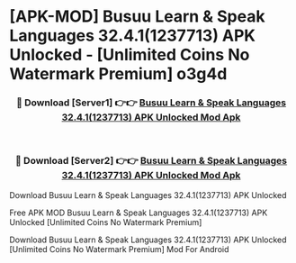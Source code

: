 # [APK-MOD] Busuu  Learn & Speak Languages 32.4.1(1237713) APK Unlocked - [Unlimited Coins No Watermark Premium] o3g4d



<div align="center">
<h3>🔴 Download [Server1] 👉👉 <a href="https://momento.my/?title=Busuu__Learn_&_Speak_Languages_32.4.1(1237713)_APK_Unlocked">Busuu  Learn & Speak Languages 32.4.1(1237713) APK Unlocked Mod Apk</a></h3><br>

<h3>🔴 Download [Server2] 👉👉 <a href="https://momento.my/?title=Busuu__Learn_&_Speak_Languages_32.4.1(1237713)_APK_Unlocked">Busuu  Learn & Speak Languages 32.4.1(1237713) APK Unlocked Mod Apk</a></h3>
</div>



Download Busuu  Learn & Speak Languages 32.4.1(1237713) APK Unlocked 

Free APK MOD Busuu  Learn & Speak Languages 32.4.1(1237713) APK Unlocked [Unlimited Coins No Watermark Premium]

Download Busuu  Learn & Speak Languages 32.4.1(1237713) APK Unlocked [Unlimited Coins No Watermark Premium] Mod For Android
